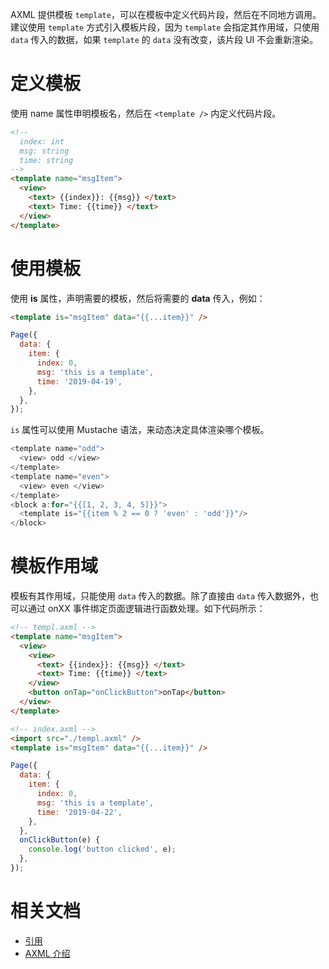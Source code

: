 AXML 提供模板 `template`，可以在模板中定义代码片段，然后在不同地方调用。 建议使用 `template` 方式引入模板片段，因为 `template` 会指定其作用域，只使用 `data` 传入的数据，如果 `template` 的 `data` 没有改变，该片段 UI 不会重新渲染。

# 定义模板

使用 name 属性申明模板名，然后在 `<template />` 内定义代码片段。

```html
<!--
  index: int
  msg: string
  time: string
-->
<template name="msgItem">
  <view>
    <text> {{index}}: {{msg}} </text>
    <text> Time: {{time}} </text>
  </view>
</template>
```

# 使用模板

使用 **is** 属性，声明需要的模板，然后将需要的 **data** 传入，例如：

```html
<template is="msgItem" data="{{...item}}" />
```

```javascript
Page({
  data: {
    item: {
      index: 0,
      msg: 'this is a template',
      time: '2019-04-19',
    },
  },
});
```

`is` 属性可以使用 Mustache 语法，来动态决定具体渲染哪个模板。

```javascript
<template name="odd">
  <view> odd </view>
</template>
<template name="even">
  <view> even </view>
</template>
<block a:for="{{[1, 2, 3, 4, 5]}}">
  <template is="{{item % 2 == 0 ? 'even' : 'odd'}}"/>
</block>
```

# 模板作用域

模板有其作用域，只能使用 `data` 传入的数据。除了直接由 `data` 传入数据外，也可以通过 onXX 事件绑定页面逻辑进行函数处理。如下代码所示：

```html
<!-- templ.axml -->
<template name="msgItem">
  <view>
    <view>
      <text> {{index}}: {{msg}} </text>
      <text> Time: {{time}} </text>
    </view>
    <button onTap="onClickButton">onTap</button>
  </view>
</template>
```

```html
<!-- index.axml -->
<import src="./templ.axml" />
<template is="msgItem" data="{{...item}}" />
```

```javascript
Page({
  data: {
    item: {
      index: 0,
      msg: 'this is a template',
      time: '2019-04-22',
    },
  },
  onClickButton(e) {
    console.log('button clicked', e);
  },
});
```

# 相关文档

- [引用](https://opendocs.alipay.com/mini/framework/import)
- [AXML 介绍](https://opendocs.alipay.com/mini/framework/axml)
